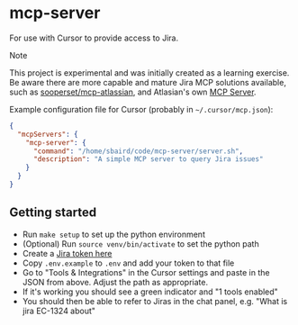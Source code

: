 # mcp-server

For use with Cursor to provide access to Jira.

> [!NOTE]
> This project is experimental and was initially created as a learning exercise.
> Be aware there are more capable and mature Jira MCP solutions available,
> such as [sooperset/mcp-atlassian](https://github.com/sooperset/mcp-atlassian),
> and Atlasian's own [MCP Server](https://www.atlassian.com/platform/remote-mcp-server).

Example configuration file for Cursor (probably in `~/.cursor/mcp.json`):

```json
{
  "mcpServers": {
    "mcp-server": {
      "command": "/home/sbaird/code/mcp-server/server.sh",
      "description": "A simple MCP server to query Jira issues"
    }
  }
}
```

## Getting started

* Run `make setup` to set up the python environment
* (Optional) Run `source venv/bin/activate` to set the python path
* Create a [Jira token here][jira-token]
* Copy `.env.example` to `.env` and add your token to that file
* Go to "Tools & Integrations" in the Cursor settings and paste in the JSON
   from above. Adjust the path as appropriate.
* If it's working you should see a green indicator and "1 tools enabled"
* You should then be able to refer to Jiras in the chat panel, e.g. "What is
   jira EC-1324 about"

[jira-token]: https://issues.redhat.com/secure/ViewProfile.jspa?selectedTab=com.atlassian.pats.pats-plugin:jira-user-personal-access-tokens
